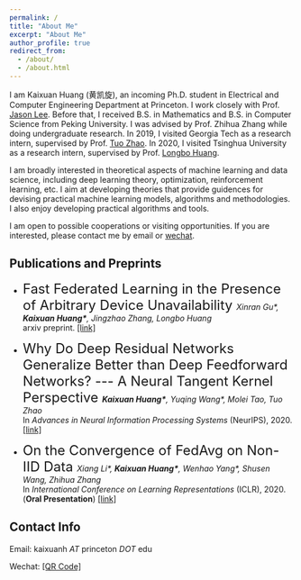 ```yaml
---
permalink: /
title: "About Me"
excerpt: "About Me"
author_profile: true
redirect_from: 
  - /about/
  - /about.html
---
```


I am Kaixuan Huang (黄凯旋), an incoming Ph.D. student in Electrical and Computer Engineering Department at Princeton. I work closely with Prof. [Jason Lee](https://jasondlee88.github.io/). Before that, I received B.S. in Mathematics and B.S. in Computer Science from Peking University. I was advised by Prof. Zhihua Zhang while doing undergraduate research. In 2019, I visited Georgia Tech as a research intern, supervised by Prof. [Tuo Zhao](https://www2.isye.gatech.edu/~tzhao80/). In 2020, I visited Tsinghua University as a research intern, supervised by Prof. [Longbo Huang](https://people.iiis.tsinghua.edu.cn/~huang/).

I am broadly interested in theoretical aspects of machine learning and data science, including deep learning theory, optimization, reinforcement learning, etc. I aim at developing theories that provide guidences for devising practical machine learning models, algorithms and methodologies. I also enjoy developing practical algorithms and tools.

I am open to possible cooperations or visiting opportunities. If you are interested, please contact me by email or [wechat](../files/wechat.jpg).


Publications and Preprints 
-----

- <font size="5"> Fast Federated Learning in the Presence of Arbitrary Device Unavailability </font>  <i> Xinran Gu*, <b>Kaixuan Huang*</b>, Jingzhao Zhang, Longbo Huang </i>
<br/> arxiv preprint. <a href="https://arxiv.org/abs/2106.04159">[link]</a> 

- <font size="5"> Why Do Deep Residual Networks Generalize Better than Deep Feedforward Networks? --- A Neural Tangent Kernel Perspective </font>
<i><b>Kaixuan Huang\*</b>, Yuqing Wang\*, Molei Tao, Tuo Zhao </i>
<br/> In <i>Advances in Neural Information Processing Systems</i> (NeurIPS), 2020. <a href="https://proceedings.neurips.cc//paper/2020/hash/1c336b8080f82bcc2cd2499b4c57261d-Abstract.html">[link]</a>

- <font size="5"> On the Convergence of FedAvg on Non-IID Data </font>
<i>Xiang Li\*, <b>Kaixuan Huang\*</b>, Wenhao Yang\*, Shusen Wang, Zhihua Zhang </i>
<br/> In <i>International Conference on Learning Representations</i> (ICLR), 2020. (<b>Oral Presentation</b>) <a href="https://openreview.net/forum?id=HJxNAnVtDS">[link]</a>

 
Contact Info
------

Email: kaixuanh *AT* princeton *DOT* edu 

Wechat: [\[QR Code\]](../files/wechat.jpg)